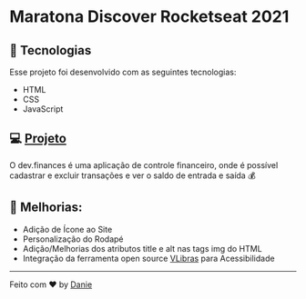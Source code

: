 # Maratona Discover Rocketseat 2021

## 🚀 Tecnologias

Esse projeto foi desenvolvido com as seguintes tecnologias:

- HTML
- CSS
- JavaScript

## 💻 [Projeto](https://dan-primo.github.io/dev-finances/)

O dev.finances é uma aplicação de controle financeiro, onde é possível cadastrar e excluir transações e ver o saldo de entrada e saída 💰

## 🔖 Melhorias:

- Adição de Ícone ao Site
- Personalização do Rodapé
- Adição/Melhorias dos atributos title e alt nas tags img do HTML
- Integração da ferramenta open source [VLibras](https://www.vlibras.gov.br/) para Acessibilidade

---

Feito com ♥ by [Danie](https://www.linkedin.com/in/daniellyprimo/)
